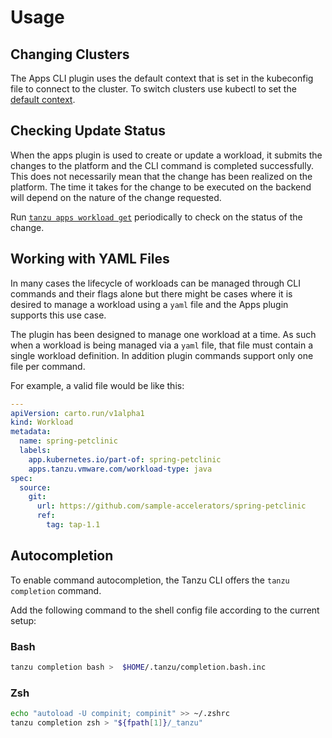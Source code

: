 # Usage

## <a id='changing-clusters'></a> Changing Clusters

The Apps CLI plugin uses the default context that is set in the kubeconfig file to connect to the cluster. To switch clusters use kubectl to set the [default context](https://kubernetes.io/docs/tasks/access-application-cluster/configure-access-multiple-clusters/).


## <a id='checking-update-status'></a>Checking Update Status

When the apps plugin is used to create or update a workload, it submits the changes to the platform and the CLI command is completed successfully. This does not necessarily mean that the change has been realized on the platform. The time it takes for the change to be executed on the backend will depend on the nature of the change requested.

Run [`tanzu apps workload get`](command-reference/tanzu_apps_workload_get.md) periodically to check on the status of the change.

## <a id='yaml-files'></a>Working with YAML Files

In many cases the lifecycle of workloads can be managed through CLI commands and their flags alone but there might be cases where it is desired to manage a workload using a `yaml` file and the Apps plugin supports this use case.

The plugin has been designed to manage one workload at a time. As such when a workload is being managed via a `yaml` file, that file must contain a single workload definition. In addition plugin commands support only one file per command.

For example, a valid file would be like this:

```yaml
---
apiVersion: carto.run/v1alpha1
kind: Workload
metadata:
  name: spring-petclinic
  labels:
    app.kubernetes.io/part-of: spring-petclinic
    apps.tanzu.vmware.com/workload-type: java
spec:
  source:
    git:
      url: https://github.com/sample-accelerators/spring-petclinic
      ref:
        tag: tap-1.1
```
## <a id='autocompletion'></a>Autocompletion

To enable command autocompletion, the Tanzu CLI offers the `tanzu completion` command.

Add the following command to the shell config file according to the current setup:

### Bash

```bash
tanzu completion bash >  $HOME/.tanzu/completion.bash.inc
```

### Zsh

```sh
echo "autoload -U compinit; compinit" >> ~/.zshrc
tanzu completion zsh > "${fpath[1]}/_tanzu"
```
